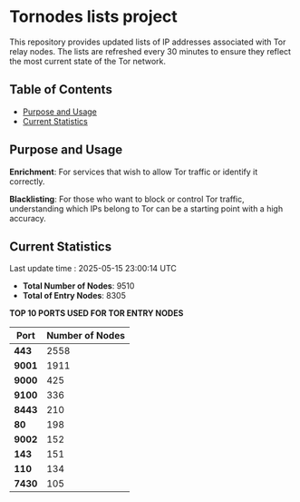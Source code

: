 # Tornodes lists project

This repository provides updated lists of IP addresses associated with Tor relay nodes. The lists are refreshed every 30 minutes to ensure they reflect the most current state of the Tor network.

## Table of Contents

- [Purpose and Usage](#purpose-and-usage)
- [Current Statistics](#current-statistics)


## Purpose and Usage

**Enrichment**: For services that wish to allow Tor traffic or identify it correctly.

**Blacklisting**: For those who want to block or control Tor traffic, understanding which IPs belong to Tor can be a starting point with a high accuracy.

## Current Statistics

Last update time : 2025-05-15 23:00:14 UTC

- **Total Number of Nodes**: 9510
- **Total of Entry Nodes**: 8305

**TOP 10 PORTS USED FOR TOR ENTRY NODES**

| **Port** | **Number of Nodes** |
|------|-----------------|
| **443**   | 2558  |
| **9001**   | 1911  |
| **9000**   | 425  |
| **9100**   | 336  |
| **8443**   | 210  |
| **80**   | 198  |
| **9002**   | 152  |
| **143**   | 151  |
| **110**   | 134  |
| **7430**   | 105  |

